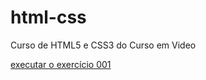# html-css

 Curso de HTML5 e CSS3 do Curso em Video

<a href="https://andre-cavalcante.github.io/html-css/d010/android.html">executar o exercício 001</a>
